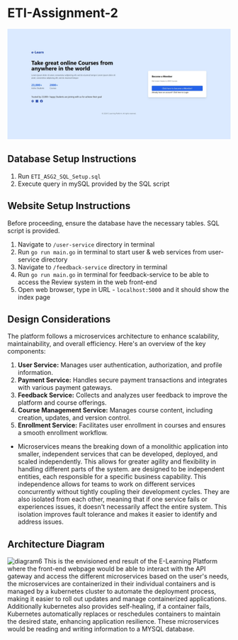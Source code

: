# ETI-Assignment-2
![Home Page](front-end/images/Index.jpg)

## Database Setup Instructions
1. Run `ETI_ASG2_SQL_Setup.sql`
2. Execute query in mySQL provided by the SQL script

## Website Setup Instructions
Before proceeding, ensure the database have the necessary tables. SQL script is provided.
1. Navigate to `/user-service` directory in terminal
2. Run `go run main.go` in terminal to start user & web services from user-service directory
3. Navigate to `/feedback-service` directory in terminal
4. Run `go run main.go` in terminal for feedback-service to be able to access the Review system in the web front-end
5. Open web browser, type in URL - `localhost:5000` and it should show the index page

## Design Considerations
The platform follows a microservices architecture to enhance scalability, maintainability, and overall efficiency. Here's an overview of the key components:

1. **User Service:** Manages user authentication, authorization, and profile information.
2. **Payment Service:** Handles secure payment transactions and integrates with various payment gateways.
3. **Feedback Service:** Collects and analyzes user feedback to improve the platform and course offerings.
4. **Course Management Service:** Manages course content, including creation, updates, and version control.
5. **Enrollment Service:** Facilitates user enrollment in courses and ensures a smooth enrollment workflow.

- Microservices means the breaking down of a monolithic application into smaller, independent services that can be developed, deployed, and scaled independently. This allows for greater agility and flexibility in handling different parts of the system. are designed to be independent entities, each responsible for a specific business capability. This independence allows for teams to work on different services concurrently without tightly coupling their development cycles. They are also isolated from each other, meaning that if one service fails or experiences issues, it doesn't necessarily affect the entire system. This isolation improves fault tolerance and makes it easier to identify and address issues.

## Architecture Diagram
![diagram6](https://github.com/HaowenGan/ETI-Assignment-2/assets/93901846/54386943-1166-4cf9-8769-56d3a5fb62de)
This is the envisioned end result of the E-Learning Platform where the front-end webpage would be able to interact with the API gateway and access the different microservices based on the user's needs, the microservices are containerized in their individual containers and is managed by a kubernetes cluster to automate the deployment process, making it easier to roll out updates and manage containerized applications. Additionally kubernetes also provides self-healing, if a container fails, Kubernetes automatically replaces or reschedules containers to maintain the desired state, enhancing application resilience. These microservices would be reading and writing information to a MYSQL database.


